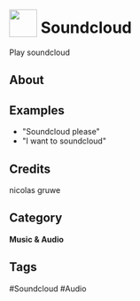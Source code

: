 # <img src="https://raw.githack.com/FortAwesome/Font-Awesome/master/svgs/solid/ad.svg" card_color="#40DBB0" width="50" height="50" style="vertical-align:bottom"/> Soundcloud
Play soundcloud

## About


## Examples
* "Soundcloud please"
* "I want to soundcloud"

## Credits
nicolas gruwe

## Category
**Music & Audio**

## Tags
#Soundcloud
#Audio

